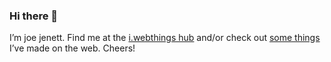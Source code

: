### Hi there 👋

I’m joe jenett. Find me at the <a href="https://iwebthings.jenett.org/">i.webthings hub</a> and/or check out <a href="https://iwebthings.jenett.org/#aka">some things</a> I’ve made on the web. Cheers!
  
<link rel="me" href="https://bulltown.2022.jenett.org/" />
<link rel="me" href="https://joejenett.com/" />
<link rel="me" href="https://jenett.org" />
<link rel="me" href="https://simply.jenett.org" />
<link rel="me" href="https://the.dailywebthing.com" />
<link rel="me" href="https://pointers.dailywebthing.com" />
<link rel="me" href="https://linkscatter.jenett.org/" />
<link rel="me" href="https://photo.jenett.org/" />
<link rel="me" href="https://wiki.jenett.org/" />
<link rel="me" href="https://joe.jenett.org/" />
<link rel="me" href="https://iwebthings.jenett.org/" />
<link rel="me" href="https://github.com/joejenett" />
<link rel="me" href="https://twitter.com/joejenett" />
<link rel="me" href="https://twitter.com/iwebthings" />
<link rel="me" href="https://directory.jenett.org/" />
<link rel="me" href="https://micro.blog/joejenett" />
<link rel="me" href="https://mastodon.online/@jenett" />
<link rel="me" href="mailto:joe.jenett@jenett.org" />
